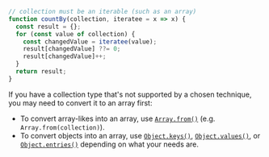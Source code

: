 ```javascript
// collection must be an iterable (such as an array)
function countBy(collection, iteratee = x => x) {
  const result = {};
  for (const value of collection) {
    const changedValue = iteratee(value);
    result[changedValue] ??= 0;
    result[changedValue]++;
  }
  return result;
}
```

If you have a collection type that's not supported by a chosen technique, you may need to convert it to an array first:
* To convert array-likes into an array, use [`Array.from()`](https://developer.mozilla.org/en-US/docs/Web/JavaScript/Reference/Global_Objects/Array/from) (e.g. `Array.from(collection)`).
* To convert objects into an array, use [`Object.keys()`](https://developer.mozilla.org/en-US/docs/Web/JavaScript/Reference/Global_Objects/Object/keys), [`Object.values()`](https://developer.mozilla.org/en-US/docs/Web/JavaScript/Reference/Global_Objects/Object/values), or [`Object.entries()`](https://developer.mozilla.org/en-US/docs/Web/JavaScript/Reference/Global_Objects/Object/entries) depending on what your needs are.
